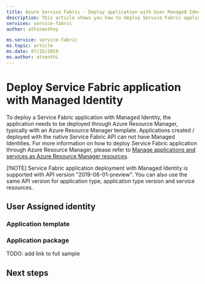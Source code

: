 ```yaml
---
title: Azure Service Fabric - Deploy application with User Managed Identity | Microsoft Docs
description: This article shows you how to deploy Service Fabric application with User Managed Identity
services: service-fabric
author: athinanthny

ms.service: service-fabric
ms.topic: article
ms.date: 07/25/2019
ms.author: atsenthi
---
```

# Deploy Service Fabric application with Managed Identity

To deploy a Service Fabric application with Managed Identity, the application needs to be deployed through Azure Resource Manager, typically with an Azure Resource Manager template. Applications created / deployed with the native Service Fabric API can not have Managed Identities. For more information on how to deploy Service Fabric application through Azure Resource Manager, please refer to [Manage applications and services as Azure Resource Manager resources](service-fabric-application-arm-resource.md).


[!NOTE] Service Fabric application deployment with Managed Identity is supported with API version "2019-06-01-preview". You can also use the same API version for application type, application type version and service resources.

## User Assigned identity

### Application template

### Application package

TODO: add link to full sample

## Next steps
